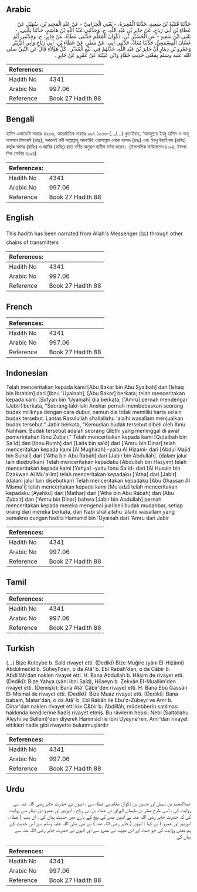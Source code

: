 ## Arabic


<div dir="rtl" lang="ar" style={{fontSize:'larger',backgroundColor:'#f8f9fa',padding:20}}>
حَدَّثَنَا قُتَيْبَةُ بْنُ سَعِيدٍ، حَدَّثَنَا الْمُغِيرَةُ، - يَعْنِي الْحِزَامِيَّ - عَنْ عَبْدِ الْمَجِيدِ بْنِ، سُهَيْلٍ عَنْ عَطَاءِ بْنِ أَبِي رَبَاحٍ، عَنْ جَابِرِ بْنِ عَبْدِ اللَّهِ، ح. وَحَدَّثَنِي عَبْدُ اللَّهِ بْنُ هَاشِمٍ، حَدَّثَنَا يَحْيَى، - يَعْنِي ابْنَ سَعِيدٍ - عَنِ الْحُسَيْنِ بْنِ، ذَكْوَانَ الْمُعَلِّمِ حَدَّثَنِي عَطَاءٌ، عَنْ جَابِرٍ، ح. وَحَدَّثَنِي أَبُو غَسَّانَ الْمِسْمَعِيُّ، حَدَّثَنَا مُعَاذٌ، حَدَّثَنِي أَبِي، عَنْ مَطَرٍ، عَنْ عَطَاءِ بْنِ، أَبِي رَبَاحٍ وَأَبِي الزُّبَيْرِ وَعَمْرِو بْنِ دِينَارٍ أَنَّ جَابِرَ بْنَ عَبْدِ اللَّهِ، حَدَّثَهُمْ فِي، بَيْعِ الْمُدَبَّرِ ‏.‏ كُلُّ هَؤُلاَءِ قَالَ عَنِ النَّبِيِّ صلى الله عليه وسلم بِمَعْنَى حَدِيثِ حَمَّادٍ وَابْنِ عُيَيْنَةَ عَنْ عَمْرٍو عَنْ جَابِرٍ ‏.‏
</div>
<div style={{backgroundColor:'#f8f9fa',padding:20, marginBottom: 10}}><table> <thead> <tr> <th>References:</th> <th></th> </tr> </thead> <tbody><tr><td>Hadith No</td><td>4341</td></tr><tr><td>Arabic No</td><td>997.06</td></tr><tr><td>Reference</td><td>Book 27 Hadith 88</td></tr></tbody></table></div>

## Bengali


<div dir="ltr" lang="bn" style={{fontSize:'larger',backgroundColor:'#f8f9fa',padding:20}}>
হাদিস একাডেমি নাম্বারঃ ৪২৩৩, আন্তর্জাতিক নাম্বারঃ ৯৯৭ ৪২৩৩-(.../...) কুতাইবাহ, ‘আবদুল্লাহ ইবনু হাশিম ও আবূ গাসসান মিসমাঈ (রহঃ), সকলেই নবী সাল্লাল্লাহু আলাইহি ওয়াসাল্লাম থেকে হাম্মদ (রহঃ) এবং ইবনু উয়াইনাহ (রাযিঃ) কর্তৃক আমর (রাযিঃ) ও জাবির (রাযিঃ) হতে বর্ণিত অনুরূপ হাদীস বর্ণনা করেন। (ইসলামিক ফাউন্ডেশন ৪১৯৪, ইসলামিক সেন্টার ৪১৯৪)
</div>
<div style={{backgroundColor:'#f8f9fa',padding:20, marginBottom: 10}}><table> <thead> <tr> <th>References:</th> <th></th> </tr> </thead> <tbody><tr><td>Hadith No</td><td>4341</td></tr><tr><td>Arabic No</td><td>997.06</td></tr><tr><td>Reference</td><td>Book 27 Hadith 88</td></tr></tbody></table></div>

## English


<div dir="ltr" lang="en" style={{fontSize:'larger',backgroundColor:'#f8f9fa',padding:20}}>
This hadith has been narrated from Allah's Messenger (ﷺ) through other chains of transmitters
</div>
<div style={{backgroundColor:'#f8f9fa',padding:20, marginBottom: 10}}><table> <thead> <tr> <th>References:</th> <th></th> </tr> </thead> <tbody><tr><td>Hadith No</td><td>4341</td></tr><tr><td>Arabic No</td><td>997.06</td></tr><tr><td>Reference</td><td>Book 27 Hadith 88</td></tr></tbody></table></div>

## French


<div dir="ltr" lang="fr" style={{fontSize:'larger',backgroundColor:'#f8f9fa',padding:20}}>

</div>
<div style={{backgroundColor:'#f8f9fa',padding:20, marginBottom: 10}}><table> <thead> <tr> <th>References:</th> <th></th> </tr> </thead> <tbody><tr><td>Hadith No</td><td>4341</td></tr><tr><td>Arabic No</td><td>997.06</td></tr><tr><td>Reference</td><td>Book 27 Hadith 88</td></tr></tbody></table></div>

## Indonesian


<div dir="ltr" lang="id" style={{fontSize:'larger',backgroundColor:'#f8f9fa',padding:20}}>
Telah menceritakan kepada kami [Abu Bakar bin Abu Syaibah] dan [Ishaq bin Ibrahim] dari [Ibnu 'Uyainah], [Abu Bakar] berkata; telah menceritakan kepada kami [Sufyan bin 'Uyainah] dia berkata; ['Amru] pernah mendengar [Jabir] berkata, "Seorang laki-laki Anshar pernah membebaskan seorang budak miliknya dengan cara dubur, namun dia tidak memiliki harta selain budak tersebut. Lantas Rasulullah shallallahu 'alaihi wasallam menjualkan budak tersebut." Jabir berkata, "Kemudian budak tersebut dibeli oleh Ibnu Nahham. Budak tersebut adalah seorang Qibthi yang meninggal di awal pemerintahan Ibnu Zubair." Telah menceritakan kepada kami [Qutaibah bin Sa'id] dan [Ibnu Rumh] dari [Laits bin sa'd] dari ['Amru bin Dinar] telah menceritakan kepada kami [Al Mughirah] -yaitu Al Hizami- dari [Abdul Majid bin Suhail] dari ['Atha bin Abu Rabah] dari [Jabir bin Abdullah]. (dalam jalur lain disebutkan) Telah menceritakan kepadaku [Abdullah bin Hasyim] telah menceritakan kepada kami [Yahya] -yaitu Ibnu Sa'id- dari [Al Husain bin Dzakwan Al Mu'allim] telah menceritakan kepadaku ['Atha] dari [Jabir]. (dalam jalur lain disebutkan) Telah menceritakan kepadaku [Abu Ghassan Al Misma'i] telah menceritakan kepada kami [Mu'adz] telah menceritakan kepadaku [Ayahku] dari [Mathar] dari ['Atha bin Abu Rabah] dan [Abu Zubair] dan ['Amru bin Dinar] bahwa [Jabir bin Abdullah] pernah menceritakan kepada mereka mengenai jual beli budak mudabbar, setiap orang dari mereka berkata, dari Nabi shallallahu 'alaihi wasallam yang semakna dengan hadits Hamamd bin 'Uyainah dari 'Amru dari Jabir
</div>
<div style={{backgroundColor:'#f8f9fa',padding:20, marginBottom: 10}}><table> <thead> <tr> <th>References:</th> <th></th> </tr> </thead> <tbody><tr><td>Hadith No</td><td>4341</td></tr><tr><td>Arabic No</td><td>997.06</td></tr><tr><td>Reference</td><td>Book 27 Hadith 88</td></tr></tbody></table></div>

## Tamil


<div dir="ltr" lang="ta" style={{fontSize:'larger',backgroundColor:'#f8f9fa',padding:20}}>

</div>
<div style={{backgroundColor:'#f8f9fa',padding:20, marginBottom: 10}}><table> <thead> <tr> <th>References:</th> <th></th> </tr> </thead> <tbody><tr><td>Hadith No</td><td>4341</td></tr><tr><td>Arabic No</td><td>997.06</td></tr><tr><td>Reference</td><td>Book 27 Hadith 88</td></tr></tbody></table></div>

## Turkish


<div dir="ltr" lang="tr" style={{fontSize:'larger',backgroundColor:'#f8f9fa',padding:20}}>
(…) Bize Kuteybe b. Saîd rivayet etti. (Dedikî) Bize Muğire (yâni El-Hizâmî) Abdülmecîd b. Süheyl'den, o da Atâ' b. Ebi Rabâh'dan, o da Câbir b. AbdiIIâh'dan naklen rivayet etti. H. Bana Abdullah b. Hâşim de rivayet etti. (Dediki): Bize Yahya (yâni ibni Saîd), Hüseyn b. Zekvân El-Muallim'den rivayet etti. (Demişki): Bana Atâ' Câbir'den rivayet etti. H. Bana Ebû Gassân El-Mismaî de rivayet etti. (Dediki): Bize Muaz rivayet etti. (Dediki): Bana babam, Matar'dan, o da Atâ' b, Ebî Rabâh ile Ebu'z-Zübeyr ve Amr b. Dinar'dan naklen rivayet etti ki» Ç&bir b. Abdillâh, müdebberin satılması hakkında kendilerine hadîs rivayet etmiş. Bu râvilerin hepsi: Nebi (Saltallahu Aleyhi ve Sellem)'den diyerek Hammâd ile ibni Uyeyne'nin, Amr'dan rivayet ettikleri hadis gibi rivayette bulunmuşlardır
</div>
<div style={{backgroundColor:'#f8f9fa',padding:20, marginBottom: 10}}><table> <thead> <tr> <th>References:</th> <th></th> </tr> </thead> <tbody><tr><td>Hadith No</td><td>4341</td></tr><tr><td>Arabic No</td><td>997.06</td></tr><tr><td>Reference</td><td>Book 27 Hadith 88</td></tr></tbody></table></div>

## Urdu


<div dir="rtl" lang="ur" style={{fontSize:'larger',backgroundColor:'#f8f9fa',padding:20}}>
عبدالمجید بن سہیل اور حسین بن ذکوان معلم نے عطاء سے ، انہوں نے حضرت جابر رضی اللہ عنہ سے روایت کی ، اسی طرح مطر بن طہمان الوراق نے عطاء بن ابی رباح ، ابوزبیر اور عمرو بن دینار سے روایت کی کہ حضرت جابر رضی اللہ عنہ نے انہیں مدبر کی بیع کے بارے میں حدیث بیان کی ، ان سب ( عطاء ، ابوزبیر اور عمرو ) نے کہا : انہوں ( جابر رضی اللہ عنہ ) نے نبی صلی اللہ علیہ وسلم سے اس حدیث کے ہم معنی روایت کی جو حماد اور ابن عیینہ نے عمرو سے اور انہوں نے حضرت جابر رضی اللہ عنہ سے بیان کی
</div>
<div style={{backgroundColor:'#f8f9fa',padding:20, marginBottom: 10}}><table> <thead> <tr> <th>References:</th> <th></th> </tr> </thead> <tbody><tr><td>Hadith No</td><td>4341</td></tr><tr><td>Arabic No</td><td>997.06</td></tr><tr><td>Reference</td><td>Book 27 Hadith 88</td></tr></tbody></table></div>